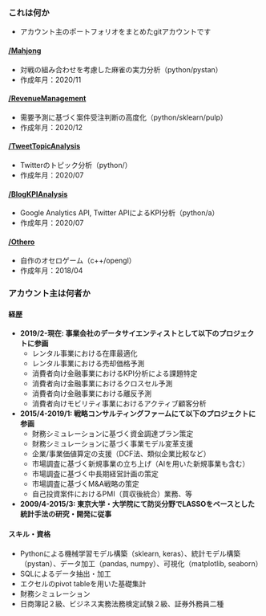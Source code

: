 ### これは何か
- アカウント主のポートフォリオをまとめたgitアカウントです
#### [/Mahjong](https://github.com/MizusakoSadanobu/Portfolio/tree/master/Mahjong)
- 対戦の組み合わせを考慮した麻雀の実力分析（python/pystan）
- 作成年月：2020/11
#### [/RevenueManagement](https://github.com/MizusakoSadanobu/Portfolio/tree/master/RevenueManagement)
- 需要予測に基づく案件受注判断の高度化（python/sklearn/pulp）
- 作成年月：2020/12
#### [/TweetTopicAnalysis](https://github.com/MizusakoSadanobu/Portfolio/tree/master/TweetTopicAnalysis)
- Twitterのトピック分析（python/）
- 作成年月：2020/07
#### [/BlogKPIAnalysis](https://github.com/MizusakoSadanobu/Portfolio/tree/master/BlogKPIAnalysis)
- Google Analytics API, Twitter APIによるKPI分析（python/a）
- 作成年月：2020/07
#### [/Othero](https://github.com/MizusakoSadanobu/Portfolio/tree/master/Othero)
- 自作のオセロゲーム（c++/opengl）
- 作成年月：2018/04



### アカウント主は何者か
#### 経歴
- **2019/2-現在: 事業会社のデータサイエンティストとして以下のプロジェクトに参画**
	- レンタル事業における在庫最適化
	- レンタル事業における売却価格予測
	- 消費者向け金融事業におけるKPI分析による課題特定
	- 消費者向け金融事業におけるクロスセル予測
	- 消費者向け金融事業における離反予測
	- 消費者向けモビリティ事業におけるアクティブ顧客分析
- **2015/4-2019/1: 戦略コンサルティングファームにて以下のプロジェクトに参画**
	- 財務シミュレーションに基づく資金調達プラン策定
	- 財務シミュレーションに基づく事業モデル変革支援
	- 企業/事業価値算定の支援（DCF法、類似企業比較など）
	- 市場調査に基づく新規事業の立ち上げ（AIを用いた新規事業も含む）
	- 市場調査に基づく中長期経営計画の策定
	- 市場調査に基づくM&A戦略の策定
	- 自己投資案件におけるPMI（買収後統合）業務、等
- **2009/4-2015/3: 東京大学・大学院にて防災分野でLASSOをベースとした統計手法の研究・開発に従事**

#### スキル・資格
- Pythonによる機械学習モデル構築（sklearn, keras）、統計モデル構築（pystan）、データ加工（pandas, numpy）、可視化（matplotlib, seaborn）
- SQLによるデータ抽出・加工
- エクセルのpivot tableを用いた基礎集計
- 財務シミュレーション
- 日商簿記２級、ビジネス実務法務検定試験２級、証券外務員二種

<!--stackedit_data:
eyJoaXN0b3J5IjpbLTE5ODgwODEsLTUzNDczMTY5MywtMTc0OT
A4OTUwOSw0MDY2NTU4MzIsMTcxODQ4MDQ4NywtMTIzMjI5MjU1
MSw5Mzg4ODMzOTYsMjczNDMyNjA4LDIzNzkwNDU1OCwyNzAzMD
gyNCwxNjEzMzY1Njc3LDczMDk5ODExNl19
-->